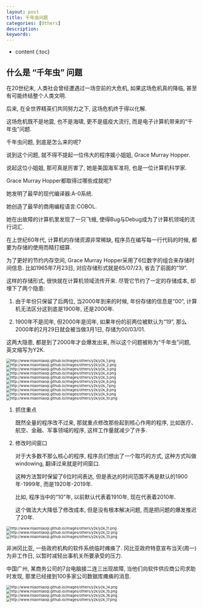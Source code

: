 ```yaml
---
layout: post
title: 千年虫问题
categories: [Others]
description: 
keywords: 
---
```



* content
{:toc}




## 什么是 “千年虫” 问题

在20世纪末, 人类社会曾经遭遇过一场空前的大危机, 如果这场危机真的降临, 甚至有可能终结整个人类文明. 

后来, 在全世界精英们共同努力之下, 这场危机终于得以化解. 

这场危机既不是地震, 也不是海啸, 更不是瘟疫大流行, 而是电子计算机带来的“千年虫”问题. 

千年虫问题, 到底是怎么来的呢?

说到这个问题, 就不得不提起一位伟大的程序媛小姐姐, Grace Murray Hopper. 

说起这位小姐姐, 那可真是厉害了, 她是美国海军准将, 也是一位计算机科学家. 

Grace Murray Hopper都取得过哪些成就呢?

她发明了最早的现代编译器:A-0系统. 

她创造了最早的商用编程语言:COBOL. 

她在出故障的计算机里发现了一只飞蛾, 使得Bug与Debug成为了计算机领域的流行词汇. 

在上世纪60年代, 计算机的存储资源非常稀缺, 程序员在编写每一行代码的时候, 都要为存储的使用而精打细算. 

为了更好的节约内存空间, Grace Murray Hopper采用了6位数字的组合来存储时间信息. 比如1965年7月23日, 对应存储形式就是65/07/23, 省去了前面的“19”. 

这样的存储形式, 很快就在计算机领域流传开来. 尽管它节约了一定的存储成本, 却埋下了两个隐患:

1. 由于年份只保留了后两位, 当2000年到来的时候, 年份存储的信息是“00”, 计算机无法区分这到底是1900年, 还是2000年. 

2. 1900年不是闰年, 但2000年是闰年, 如果年份的前两位被默认为“19”, 那么2000年的2月29日就会被当做3月1日, 存储为00/03/01. 

这两大隐患, 都是到了2000年才会爆发出来, 所以这个问题被称为“千年虫”问题, 英文缩写为Y2K. 

<img src="http://www.miaomiaoqi.github.io/images/others/y2k/y2k_1.png" alt="http://www.miaomiaoqi.github.io/images/others/y2k/y2k_1.png" style="zoom:67%;" />

<img src="http://www.miaomiaoqi.github.io/images/others/y2k/y2k_2.png" alt="http://www.miaomiaoqi.github.io/images/others/y2k/y2k_2.png" style="zoom:67%;" />

<img src="http://www.miaomiaoqi.github.io/images/others/y2k/y2k_3.png" alt="http://www.miaomiaoqi.github.io/images/others/y2k/y2k_3.png" style="zoom:67%;" />

<img src="http://www.miaomiaoqi.github.io/images/others/y2k/y2k_4.png" alt="http://www.miaomiaoqi.github.io/images/others/y2k/y2k_4.png" style="zoom:67%;" />

<img src="http://www.miaomiaoqi.github.io/images/others/y2k/y2k_5.png" alt="http://www.miaomiaoqi.github.io/images/others/y2k/y2k_5.png" style="zoom:67%;" />

<img src="http://www.miaomiaoqi.github.io/images/others/y2k/y2k_6.png" alt="http://www.miaomiaoqi.github.io/images/others/y2k/y2k_6.png" style="zoom:67%;" />

<img src="http://www.miaomiaoqi.github.io/images/others/y2k/y2k_7.png" alt="http://www.miaomiaoqi.github.io/images/others/y2k/y2k_7.png" style="zoom:67%;" />

<img src="http://www.miaomiaoqi.github.io/images/others/y2k/y2k_8.png" alt="http://www.miaomiaoqi.github.io/images/others/y2k/y2k_8.png" style="zoom:67%;" />

<img src="http://www.miaomiaoqi.github.io/images/others/y2k/y2k_9.png" alt="http://www.miaomiaoqi.github.io/images/others/y2k/y2k_9.png" style="zoom:67%;" />

<img src="http://www.miaomiaoqi.github.io/images/others/y2k/y2k_10.png" alt="http://www.miaomiaoqi.github.io/images/others/y2k/y2k_10.png" style="zoom:67%;" />

1. 抓住重点

    既然全量的程序改不过来, 那就重点修改那些起到核心作用的程序, 比如医疗、航空、金融、军事领域的程序, 这样工作量就减少了许多. 

2. 修改时间窗口

    对于大多数不那么核心的程序, 程序员们想出了一个取巧的方式, 这种方式叫做windowing, 翻译过来就是时间窗口. 

    这种方法暂时保留了6位时间表达, 但是表达的时间范围不再是默认的1900年-1999年, 而是1920年-2019年. 

    比如, 程序当中的“10”年, 以前默认代表着1910年, 现在代表着2010年. 

    这个做法大大降低了修改成本, 但是没有根本解决问题, 而是把问题的爆发推迟了20年. 

<img src="http://www.miaomiaoqi.github.io/images/others/y2k/y2k_11.png" alt="http://www.miaomiaoqi.github.io/images/others/y2k/y2k_11.png" style="zoom:67%;" />

<img src="http://www.miaomiaoqi.github.io/images/others/y2k/y2k_12.png" alt="http://www.miaomiaoqi.github.io/images/others/y2k/y2k_12.png" style="zoom:67%;" />

<img src="http://www.miaomiaoqi.github.io/images/others/y2k/y2k_13.png" alt="http://www.miaomiaoqi.github.io/images/others/y2k/y2k_13.png" style="zoom:67%;" />

非洲冈比亚, 一些政府机构的软件系统临时瘫痪了. 冈比亚政府特意宣布当天(周一)为非工作日, 以暂时减轻出事机关所要承受的压力. 

中国广州, 某商务公司的7台电脑接二连三出现故障, 当他们向软件供应商公司求助时发现, 那里已经接到100多家公司数据库瘫痪的消息. 

<img src="http://www.miaomiaoqi.github.io/images/others/y2k/y2k_14.png" alt="http://www.miaomiaoqi.github.io/images/others/y2k/y2k_14.png" style="zoom:67%;" />

<img src="http://www.miaomiaoqi.github.io/images/others/y2k/y2k_15.png" alt="http://www.miaomiaoqi.github.io/images/others/y2k/y2k_15.png" style="zoom:67%;" />

<img src="http://www.miaomiaoqi.github.io/images/others/y2k/y2k_16.png" alt="http://www.miaomiaoqi.github.io/images/others/y2k/y2k_16.png" style="zoom:67%;" />

<img src="http://www.miaomiaoqi.github.io/images/others/y2k/y2k_17.png" alt="http://www.miaomiaoqi.github.io/images/others/y2k/y2k_17.png" style="zoom:67%;" />






